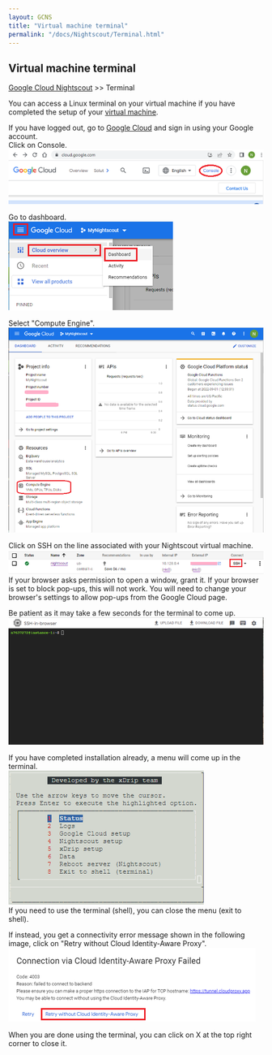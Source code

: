 ```yaml
---
layout: GCNS
title: "Virtual machine terminal"
permalink: "/docs/Nightscout/Terminal.html"
---
```


## Virtual machine terminal
[Google Cloud Nightscout](./GoogleCloud.md) >> Terminal  
  
You can access a Linux terminal on your virtual machine if you have completed the setup of your [virtual machine](./VirtualMachine.md).  
  
If you have logged out, go to [Google Cloud](https://cloud.google.com/) and sign in using your Google account.  
Click on Console.  
![](./images/Console.png)  
  
Go to dashboard.  
![](./images/Dashboard.png)    
  
Select "Compute Engine".  
![](./images/Dash.png)    
  
Click on SSH on the line associated with your Nightscout virtual machine.  
![](./images/SSH.png)  
If your browser asks permission to open a window, grant it.  If your browser is set to block pop-ups, this will not work.  You will need to change your browser's settings to allow pop-ups from the Google Cloud page.  
  
Be patient as it may take a few seconds for the terminal to come up.  
![](./images/TerminalBlank.png)  
  
If you have completed installation already, a menu will come up in the terminal.  
![](./images/Menu.png)  
If you need to use the terminal (shell), you can close the menu (exit to shell).  
  
If instead, you get a connectivity error message shown in the following image, click on "Retry without Cloud Identity-Aware Proxy".  
![](./images/IdentityAware.png)  
  
When you are done using the terminal, you can click on X at the top right corner to close it.  
  
